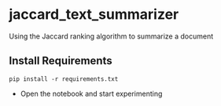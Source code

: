 # jaccard_text_summarizer
Using the Jaccard ranking algorithm to summarize a document

## Install Requirements
```
pip install -r requirements.txt
```

- Open the notebook and start experimenting
